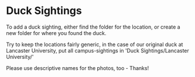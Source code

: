 # Duck Sightings

To add a duck sighting, either find the folder for the location, or create a new folder for where you found the duck.

Try to keep the locations fairly generic, in the case of our original duck at Lancaster University, put all campus-sightings in 'Duck Sightings/Lancaster University/'

Please use descriptive names for the photos, too - Thanks!

